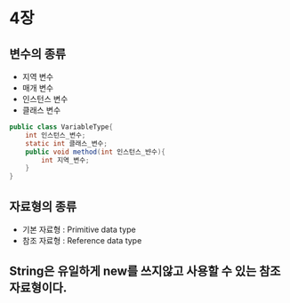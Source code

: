 # 4장

## 변수의 종류
- 지역 변수
- 매개 변수
- 인스턴스 변수
- 클래스 변수
```java
public class VariableType{
    int 인스턴스_변수;
    static int 클래스_변수;
    public void method(int 인스턴스_뱐수){
        int 지역_변수;
    }
}
```
## 자료형의 종류
- 기본 자료형 : Primitive data type
- 참조 자료형 : Reference data type

## String은 유일하게 new를 쓰지않고 사용할 수 있는 참조 자료형이다.

